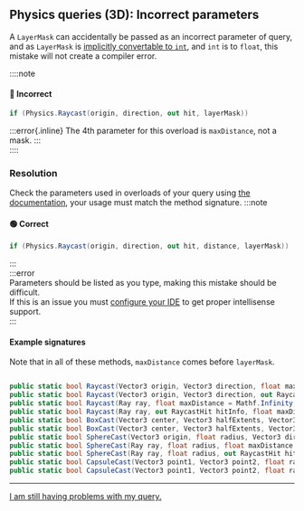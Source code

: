 ## Physics queries (3D): Incorrect parameters
A `LayerMask` can accidentally be passed as an incorrect parameter of query, and as `LayerMask` is [implicitly convertable to `int`](https://github.com/Unity-Technologies/UnityCsReference/blob/e7d9de5f09767c3320b6dab51bc2c2dc90447786/Runtime/Export/Scripting/LayerMask.bindings.cs#L21), and `int` is to `float`, this mistake will not create a compiler error.

::::note
#### 🔴 Incorrect
```csharp
if (Physics.Raycast(origin, direction, out hit, layerMask))
```

:::error{.inline}
The 4th parameter for this overload is `maxDistance`, not a mask.
:::  
::::

### Resolution
Check the parameters used in overloads of your query using [the documentation](https://docs.unity3d.com/ScriptReference/Physics.html), your usage must match the method signature.
:::note
#### 🟢 Correct
```csharp
if (Physics.Raycast(origin, direction, out hit, distance, layerMask))
```
:::  
:::error  
Parameters should be listed as you type, making this mistake should be difficult.  
If this is an issue you must [configure your IDE](../IDE%20Configuration.md) to get proper intellisense support.  
:::

#### Example signatures
Note that in all of these methods, `maxDistance` comes before `layerMask`.
```csharp

public static bool Raycast(Vector3 origin, Vector3 direction, float maxDistance = Mathf.Infinity, int layerMask = DefaultRaycastLayers, QueryTriggerInteraction queryTriggerInteraction = QueryTriggerInteraction.UseGlobal);
public static bool Raycast(Vector3 origin, Vector3 direction, out RaycastHit hitInfo, float maxDistance, int layerMask, QueryTriggerInteraction queryTriggerInteraction);
public static bool Raycast(Ray ray, float maxDistance = Mathf.Infinity, int layerMask = DefaultRaycastLayers, QueryTriggerInteraction queryTriggerInteraction = QueryTriggerInteraction.UseGlobal);
public static bool Raycast(Ray ray, out RaycastHit hitInfo, float maxDistance = Mathf.Infinity, int layerMask = DefaultRaycastLayers, QueryTriggerInteraction queryTriggerInteraction = QueryTriggerInteraction.UseGlobal);
public static bool BoxCast(Vector3 center, Vector3 halfExtents, Vector3 direction, Quaternion orientation = Quaternion.identity, float maxDistance = Mathf.Infinity, int layerMask = DefaultRaycastLayers, QueryTriggerInteraction queryTriggerInteraction = QueryTriggerInteraction.UseGlobal);
public static bool BoxCast(Vector3 center, Vector3 halfExtents, Vector3 direction, out RaycastHit hitInfo, Quaternion orientation = Quaternion.identity, float maxDistance = Mathf.Infinity, int layerMask = DefaultRaycastLayers, QueryTriggerInteraction queryTriggerInteraction = QueryTriggerInteraction.UseGlobal);
public static bool SphereCast(Vector3 origin, float radius, Vector3 direction, out RaycastHit hitInfo, float maxDistance = Mathf.Infinity, int layerMask = DefaultRaycastLayers, QueryTriggerInteraction queryTriggerInteraction = QueryTriggerInteraction.UseGlobal);
public static bool SphereCast(Ray ray, float radius, float maxDistance = Mathf.Infinity, int layerMask = DefaultRaycastLayers, QueryTriggerInteraction queryTriggerInteraction = QueryTriggerInteraction.UseGlobal);
public static bool SphereCast(Ray ray, float radius, out RaycastHit hitInfo, float maxDistance = Mathf.Infinity, int layerMask = DefaultRaycastLayers, QueryTriggerInteraction queryTriggerInteraction = QueryTriggerInteraction.UseGlobal);
public static bool CapsuleCast(Vector3 point1, Vector3 point2, float radius, Vector3 direction, float maxDistance = Mathf.Infinity, int layerMask = DefaultRaycastLayers, QueryTriggerInteraction queryTriggerInteraction = QueryTriggerInteraction.UseGlobal);
public static bool CapsuleCast(Vector3 point1, Vector3 point2, float radius, Vector3 direction, out RaycastHit hitInfo, float maxDistance = Mathf.Infinity, int layerMask = DefaultRaycastLayers, QueryTriggerInteraction queryTriggerInteraction = QueryTriggerInteraction.UseGlobal);
```

---

[I am still having problems with my query.](Physics%20Queries%203D.md)